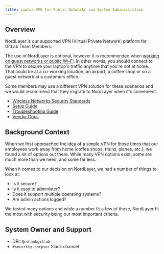 ```yaml
---
title: Laptop VPN for Public Networks and System Administration
---
```


## Overview

NordLayer is our supported VPN (Virtual Private Network) platform for GitLab Team Members.

The use of NordLayer is optional, however it is recommended when [working on guest networks or public Wi-Fi](/handbook/security/corporate/services/laptops/security/networks). In other words, you should connect to the VPN to secure your laptop's traffic anytime that you're not at home. That could be at a co-working location, an airport, a coffee shop or on a guest network at a customers office.

Some members may use a different VPN solution for these scenarios and we would recommend that they migrate to NordLayer when it's convenient.

- [Wireless Networks Security Standards](/handbook/security/corporate/services/laptops/security/networks)
- [Setup Guide](/handbook/security/corporate/systems/vpn/setup)
- [Troubleshooting Guide](/handbook/security/corporate/systems/vpn/troubleshooting)
- [Vendor Docs](https://help.nordlayer.com/)

## Background Context

When we first approached the idea of a simple VPN for those times that our employees work away from home (coffee shops, trains, planes, etc.), we found a lot of options out there. While many VPN options exist, some are much more than we need, and some far less.

When it comes to our decision on NordLayer, we had a number of things to look at:

- Is it secure?
- Is it easy to administer?
- Does it support multiple operating systems?
- Are admin actions logged?

We tested many options and while a number fit a few of these, NordLayer fit the most with security being our most important criteria.

## System Owner and Support

- DRI: `@cshankgitlab`
- `#security-corpsec` Slack channel

